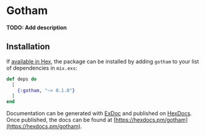 # Gotham

**TODO: Add description**

## Installation

If [available in Hex](https://hex.pm/docs/publish), the package can be installed
by adding `gotham` to your list of dependencies in `mix.exs`:

```elixir
def deps do
  [
    {:gotham, "~> 0.1.0"}
  ]
end
```

Documentation can be generated with [ExDoc](https://github.com/elixir-lang/ex_doc)
and published on [HexDocs](https://hexdocs.pm). Once published, the docs can
be found at [https://hexdocs.pm/gotham](https://hexdocs.pm/gotham).

